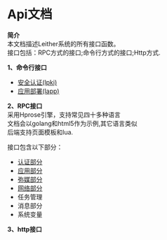 Api文档
========
**简介**   
本文档描述Leither系统的所有接口函数。  
接口包括：RPC方式的接口;命令行方式的接口;Http方式.

**1、命令行接口**
+ <a href="./LPki.md"> 安全认证(lpki)</a>    
+ <a href="./LApp.md"> 应用部署(lapp)</a>    

**2、RPC接口**  
采用Hprose引擎，支持常见四十多种语言  
文档会以golang和html5作为示例,其它语言类似  
后端支持页面模板和lua.   
   
接口包含以下部分：
+ <a href="./Auth.md"> 认证部分</a>  
+ <a href="./App.md">  应用部分</a> 
+ <a href="./MiMei.md"> 弥媒部分</a>  
+ <a href="./Net.md"> 网络部分</a>    
+ 任务管理  
+ 消息部分    
+ 系统变量    
 

**3、http接口**

